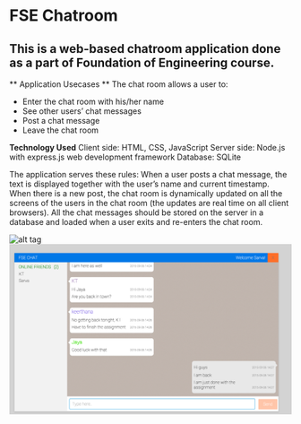 FSE Chatroom
==============

This is a web-based chatroom application done as a part of Foundation of Engineering course.
--------------

** Application Usecases **
The chat room allows a user to:
- Enter the chat room with his/her name
- See other users’ chat messages
- Post a chat message 
- Leave the chat room 

**Technology Used**
Client side: HTML, CSS, JavaScript
Server side: Node.js with express.js web development framework
Database: SQLite 

The application serves these rules:
When a user posts a chat message, the text is displayed together with the user’s name and current timestamp. 
When there is a new post, the chat room is dynamically updated on all the screens of the users in the chat room (the updates are real time on all client browsers). 
All the chat messages should be stored on the server in a database and loaded when a user exits and re-enters the chat room. 

![alt tag](https://raw.githubusercontent.com/keerthanat/chatRoom/master/images/DemoLandingPage.jpeg)
![alt tag](https://raw.githubusercontent.com/keerthanat/chatRoom/master/images/DemoChatPage.png)
